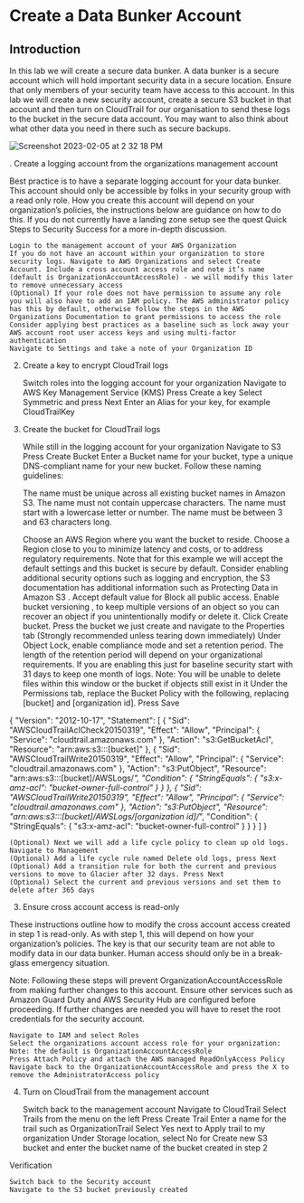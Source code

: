 # Create a Data Bunker Account

## Introduction

In this lab we will create a secure data bunker. A data bunker is a secure account which will hold important security data in a secure location. Ensure that only members of your security team have access to this account. In this lab we will create a new security account, create a secure S3 bucket in that account and then turn on CloudTrail for our organisation to send these logs to the bucket in the secure data account. You may want to also think about what other data you need in there such as secure backups.

![Screenshot 2023-02-05 at 2 32 18 PM](https://user-images.githubusercontent.com/55474202/216843325-126404f4-c375-4ea9-9489-457e61ba66e0.png)


. Create a logging account from the organizations management account

Best practice is to have a separate logging account for your data bunker. This account should only be accessible by folks in your security group with a read only role. How you create this account will depend on your organization’s policies, the instructions below are guidance on how to do this. If you do not currently have a landing zone setup see the quest Quick Steps to Security Success for a more in-depth discussion.

    Login to the management account of your AWS Organization
    If you do not have an account within your organization to store security logs. Navigate to AWS Organizations and select Create Account. Include a cross account access role and note it’s name (default is OrganizationAccountAccessRole) - we will modify this later to remove unnecessary access
    (Optional) If your role does not have permission to assume any role you will also have to add an IAM policy. The AWS administrator policy has this by default, otherwise follow the steps in the AWS Organizations Documentation to grant permissions to access the role
    Consider applying best practices as a baseline such as lock away your AWS account root user access keys and using multi-factor authentication
    Navigate to Settings and take a note of your Organization ID

2. Create a key to encrypt CloudTrail logs

    Switch roles into the logging account for your organization
    Navigate to AWS Key Management Service (KMS)
    Press Create a key
    Select Symmetric and press Next
    Enter an Alias for your key, for example CloudTrailKey

2. Create the bucket for CloudTrail logs

    While still in the logging account for your organization
    Navigate to S3
    Press Create Bucket
    Enter a Bucket name for your bucket, type a unique DNS-compliant name for your new bucket. Follow these naming guidelines:

    The name must be unique across all existing bucket names in Amazon S3.
    The name must not contain uppercase characters.
    The name must start with a lowercase letter or number.
    The name must be between 3 and 63 characters long.

    Choose an AWS Region where you want the bucket to reside. Choose a Region close to you to minimize latency and costs, or to address regulatory requirements. Note that for this example we will accept the default settings and this bucket is secure by default. Consider enabling additional security options such as logging and encryption, the S3 documentation has additional information such as Protecting Data in Amazon S3 .
    Accept default value for Block all public access.
    Enable bucket versioning , to keep multiple versions of an object so you can recover an object if you unintentionally modify or delete it.
    Click Create bucket.
    Press the bucket we just create and navigate to the Properties tab
    (Strongly recommended unless tearing down immediately) Under Object Lock, enable compliance mode and set a retention period. The length of the retention period will depend on your organizational requirements. If you are enabling this just for baseline security start with 31 days to keep one month of logs. Note: You will be unable to delete files within this window or the bucket if objects still exist in it
    Under the Permissions tab, replace the Bucket Policy with the following, replacing [bucket] and [organization id]. Press Save

{
    "Version": "2012-10-17",
    "Statement": [
        {
            "Sid": "AWSCloudTrailAclCheck20150319",
            "Effect": "Allow",
            "Principal": {
                "Service": "cloudtrail.amazonaws.com"
            },
            "Action": "s3:GetBucketAcl",
            "Resource": "arn:aws:s3:::[bucket]"
        },
        {
            "Sid": "AWSCloudTrailWrite20150319",
            "Effect": "Allow",
            "Principal": {
                "Service": "cloudtrail.amazonaws.com"
            },
            "Action": "s3:PutObject",
            "Resource": "arn:aws:s3:::[bucket]/AWSLogs/*",
            "Condition": {
                "StringEquals": {
                    "s3:x-amz-acl": "bucket-owner-full-control"
                }
            }
        },
        {
            "Sid": "AWSCloudTrailWrite20150319",
            "Effect": "Allow",
            "Principal": {
                "Service": "cloudtrail.amazonaws.com"
            },
            "Action": "s3:PutObject",
            "Resource": "arn:aws:s3:::[bucket]/AWSLogs/[organization id]/*",
            "Condition": {
                "StringEquals": {
                    "s3:x-amz-acl": "bucket-owner-full-control"
                }
            }
        }
    ]
}

    (Optional) Next we will add a life cycle policy to clean up old logs. Navigate to Management
    (Optional) Add a life cycle rule named Delete old logs, press Next
    (Optional) Add a transition rule for both the current and previous versions to move to Glacier after 32 days. Press Next
    (Optional) Select the current and previous versions and set them to delete after 365 days

3. Ensure cross account access is read-only

These instructions outline how to modify the cross account access created in step 1 is read-only. As with step 1, this will depend on how your organization’s policies. The key is that our security team are not able to modify data in our data bunker. Human access should only be in a break-glass emergency situation.

Note: Following these steps will prevent OrganizationAccountAccessRole from making further changes to this account. Ensure other services such as Amazon Guard Duty and AWS Security Hub are configured before proceeding. If further changes are needed you will have to reset the root credentials for the security account.

    Navigate to IAM and select Roles
    Select the organizations account access role for your organization: Note: the default is OrganizationAccountAccessRole
    Press Attach Policy and attach the AWS managed ReadOnlyAccess Policy
    Navigate back to the OrganizationAccountAccessRole and press the X to remove the AdministratorAccess policy

4. Turn on CloudTrail from the management account

    Switch back to the management account
    Navigate to CloudTrail
    Select Trails from the menu on the left
    Press Create Trail
    Enter a name for the trail such as OrganizationTrail
    Select Yes next to Apply trail to my organization
    Under Storage location, select No for Create new S3 bucket and enter the bucket name of the bucket created in step 2

Verification

    Switch back to the Security account
    Navigate to the S3 bucket previously created
